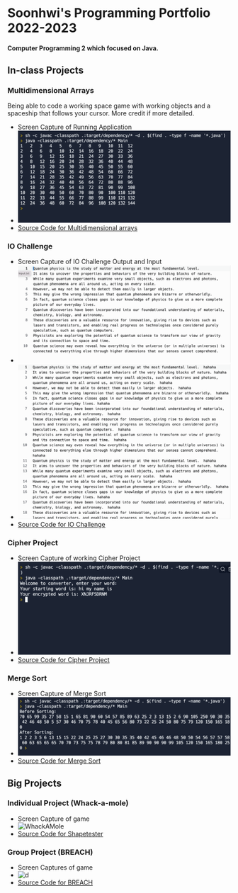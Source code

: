 # Soonhwi's Programming Portfolio 2022-2023
#### Computer Programming 2 which focused on Java.

## In-class Projects

### Multidimensional Arrays
Being able to code a working space game with working objects and a spaceship that follows your cursor. More credit if more detailed. 
* Screen Capture of Running Application
* ![Multidimensional Arrays](https://github.com/Sun-Punks/Portfolio/blob/gh-pages/images/Screen%20Shot%202023-05-31%20at%207.40.01%20AM.png)
* [Source Code for Multidimensional arrays](https://github.com/Sun-Punks/Portfolio/blob/gh-pages/src/multidimensional-arrays.zip) 

### IO Challenge
* Screen Capture of IO Challenge Output and Input
* ![Input](https://github.com/Sun-Punks/Portfolio/blob/gh-pages/images/Screen%20Shot%202023-05-31%20at%208.15.00%20AM.png)
* ![Output](https://github.com/Sun-Punks/Portfolio/blob/gh-pages/images/Screen%20Shot%202023-05-31%20at%208.14.55%20AM.png)
* [Source Code for IO Challenge](https://github.com/Sun-Punks/Portfolio/blob/gh-pages/src/IOChallenge.zip)

### Cipher Project
* Screen Capture of working Cipher Project
* ![CipherProject](https://github.com/Sun-Punks/Portfolio/blob/gh-pages/images/Screen%20Shot%202023-05-31%20at%208.12.03%20AM.png)
* [Source Code for Cipher Project](https://github.com/Sun-Punks/Portfolio/blob/gh-pages/src/Cipher-Project.zip)

### Merge Sort
* Screen Capture of Merge Sort
* ![MergeSort](https://github.com/Sun-Punks/Portfolio/blob/gh-pages/images/Screen%20Shot%202023-05-31%20at%208.22.13%20AM.png)
* [Source Code for Merge Sort]()

## Big Projects

### Individual Project (Whack-a-mole)
* Screen Capture of game
* ![WhackAMole]()
* [Source Code for Shapetester]()

### Group Project (BREACH)
* Screen Captures of game
* ![d]()
* [Source Code for BREACH]()
